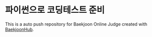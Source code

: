 # 파이썬으로 코딩테스트 준비
This is a auto push repository for Baekjoon Online Judge created with [BaekjoonHub](https://github.com/BaekjoonHub/BaekjoonHub).
